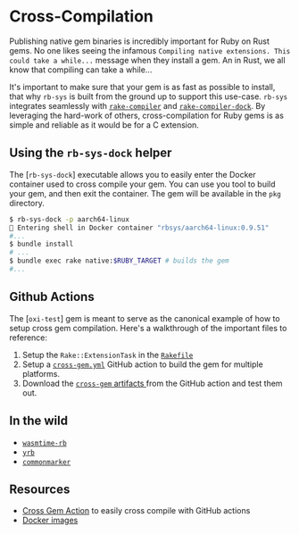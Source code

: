 # Cross-Compilation

Publishing native gem binaries is incredibly important for Ruby on Rust gems. No one likes seeing the infamous
`Compiling native extensions. This could take a while...` message when they install a gem. An in Rust, we all know that
compiling can take a while...

It's important to make sure that your gem is as fast as possible to install, that why `rb-sys` is built from the ground
up to support this use-case. `rb-sys` integrates seamlessly with
[`rake-compiler`](https://github.com/rake-compiler/rake-compiler) and
[`rake-compiler-dock`](https://github.com/rake-compiler/rake-compiler). By leveraging the hard-work of others,
cross-compilation for Ruby gems is as simple and reliable as it would be for a C extension.

## Using the `rb-sys-dock` helper

The [`rb-sys-dock`] executable allows you to easily enter the Docker container used to cross compile your gem. You can
use you tool to build your gem, and then exit the container. The gem will be available in the `pkg` directory.

```bash
$ rb-sys-dock -p aarch64-linux
🐳 Entering shell in Docker container "rbsys/aarch64-linux:0.9.51"
#...
$ bundle install
# ...
$ bundle exec rake native:$RUBY_TARGET # builds the gem
#...
```

## Github Actions

The [`oxi-test`] gem is meant to serve as the canonical example of how to setup cross gem compilation. Here's a
walkthrough of the important files to reference:

1. Setup the `Rake::ExtensionTask` in the [`Rakefile`](https://github.com/oxidize-rb/oxi-test/blob/main/Rakefile)
2. Setup a [`cross-gem.yml`](https://github.com/oxidize-rb/oxi-test/blob/main/.github/workflows/cross-gem.yml) GitHub
   action to build the gem for multiple platforms.
3. Download the [`cross-gem` artifacts ](https://github.com/oxidize-rb/oxi-test/actions/runs/3348359067) from the GitHub
   action and test them out.

## In the wild

- [`wasmtime-rb`](https://github.com/bytecodealliance/wasmtime-rb)
- [`yrb`](https://github.com/y-crdt/yrb)
- [`commonmarker`](https://github.com/gjtorikian/commonmarker)

## Resources

- [Cross Gem Action](https://github.com/oxidize-rb/cross-gem-action) to easily cross compile with GitHub actions
- [Docker images](https://index.docker.io/u/rbsys)
